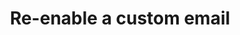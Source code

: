 ---
# -------------------------- #
#      ENDPOINT DETAILS      #
# -------------------------- #

product-type: "connect"
content-type: "api-endpoint"
endpoint: "notifications"
key: "enable-custom-notification-recipient"
version: "1"


# -------------------------- #
#       METHOD DETAILS       #
# -------------------------- #

title: "Re-enable a custom email"
method: "put"
short-url: |
  {{ api.core-objects.notifications.custom-emails.re-enable.name | flatify }}
full-url: |
  {{ api.base-url }}{{ endpoint.short-url | flatify }}
short: "{{ api.core-objects.notifications.custom-emails.re-enable.description }}"
description: |
  {{ api.core-objects.notifications.custom-emails.re-enable.description }}
  **Note**: To use this endpoint, your Stitch plan must include access to the [Custom notification list]({{ link.account.customize-notifications | prepend: site.baseurl }}) feature.


# -------------------------- #
#       METHOD ARGUMENTS     #
# -------------------------- #

arguments:
  - name: "id"
    required: true
    type: "path parameter"
    description: "A path parameter corresponding to the unique ID of the custom notification recipient to be re-enabled."
    example-value: |
      22
  - name: "disabled_at"
    required: true
    type: "null"
    description: |
      **To re-enable a custom notification recipient**, this value must be `null`.
    example-value: |
      null

# -------------------------- #
#           RETURNS          #
# -------------------------- #

returns: |
  If successful, the API will return a status of <code class="api success">200 OK</code> and single object with a `disabled_at` property with a `null` value.


# ------------------------------ #
#   EXAMPLE REQUEST & RESPONSES  #
# ------------------------------ #

examples:
  - type: "Request"
    language: "json"
    code: |
      {% assign right-bracket = "}" %}curl -X {{ endpoint.method | upcase }} {{ endpoint.full-url | flatify | replace: "{id","22" | remove: right-bracket | strip_newlines }} \
           -H "Authorization: Bearer <ACCESS_TOKEN>" \
           -H "Content-Type: application/json" \
           -d "{
                 "disabled_at": null
               }"

  - type: "Response"
    language: "json"
    code: |
      {
        "disabled_at": null
      }

  - type: "Errors"
    error-file: "custom-email-notifications"
  # The errors live in: _data/connect/response-codes/custom-email-notifications.yml
---